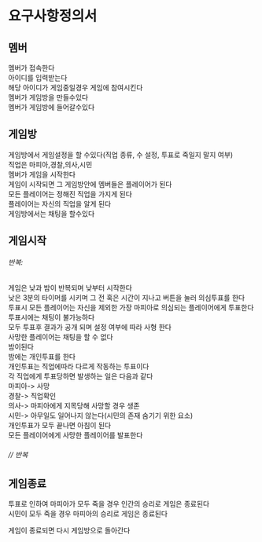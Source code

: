 # 요구사항정의서

## 멤버
멤버가 접속한다  
아이디를 입력받는다  
해당 아이디가 게임중일경우 게임에 참여시킨다  
멤버가 게임방을 만들수있다  
멤버가 게임방에 들어갈수있다  

## 게임방
게임방에서 게임설정을 할 수있다(직업 종류, 수 설정, 투표로 죽일지 말지 여부)  
직업은 마피아,경찰,의사,시민  
멤버가 게임을 시작한다  
게임이 시작되면 그 게임방안에 멤버들은 플레이어가 된다  
모든 플레이어는 정해진 직업을 가지게 된다  
플레이어는 자신의 직업을 알게 된다  
게임방에서는 채팅을 할수있다  

## 게임시작
###### 반복:
게임은 낮과 밤이 반복되며 낮부터 시작한다  
낮은 3분의 타이머를 시키며 그 전 혹은 시간이 지나고 버튼을 눌러 의심투표를 한다  
투표시 모든 플레이어는 자신을 제외한 가장 마피아로 의심되는 플레이어에게 투표한다  
투표시에는 채팅이 불가능하다  
모두 투표후 결과가 공개 되며 설정 여부에 따라 사형 한다  
사망한 플레이어는 채팅을 할 수 없다  
밤이된다  
밤에는 개인투표를 한다  
개인투표는 직업에따라 다르게 작동하는 투표이다  
각 직업에게 투표당하면 발생하는 일은 다음과 같다  
마피아-> 사망  
경찰-> 직업확인  
의사-> 마피아에게 지목당해 사망할 경우 생존  
시민-> 아무일도 일어나지 않는다(시민의 존재 숨기기 위한 요소)  
개인투표가 모두 끝나면 아침이 된다  
모든 플레이어에게 사망한 플레이어를 발표한다  
###### // 반복

## 게임종료
투표로 인하여 마피아가 모두 죽을 경우 인간의 승리로 게임은 종료된다  
시민이 모두 죽을 경우 마피아의 승리로 게임은 종료된다  

게임이 종료되면 다시 게임방으로 돌아간다  
